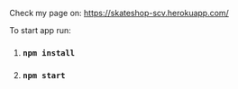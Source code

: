 Check my page on: https://skateshop-scv.herokuapp.com/

To start app run:

1. ### `npm install`
2. ### `npm start`
